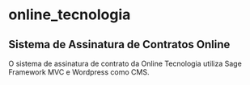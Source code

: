 # online_tecnologia
<h2>Sistema de Assinatura de Contratos Online</h2>

<p>O sistema de assinatura de contrato da Online Tecnologia utiliza Sage Framework MVC e Wordpress como CMS.</p>
